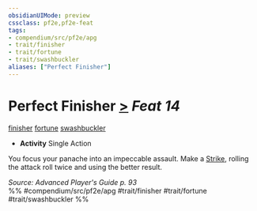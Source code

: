 ```yaml
---
obsidianUIMode: preview
cssclass: pf2e,pf2e-feat
tags:
- compendium/src/pf2e/apg
- trait/finisher
- trait/fortune
- trait/swashbuckler
aliases: ["Perfect Finisher"]
---
```

# Perfect Finisher  [>](/rules/core-rulebook/chapter-9-playing-the-game.md#Actions "Single Action") *Feat 14*  
[finisher](/rules/traits/finisher-apg.md)  [fortune](/rules/traits/fortune.md)  [swashbuckler](/rules/traits/swashbuckler-apg.md)  

- **Activity** Single Action

You focus your panache into an impeccable assault. Make a [Strike](/rules/actions/strike.md), rolling the attack roll twice and using the better result.

*Source: Advanced Player's Guide p. 93*  
%% #compendium/src/pf2e/apg #trait/finisher #trait/fortune #trait/swashbuckler %%